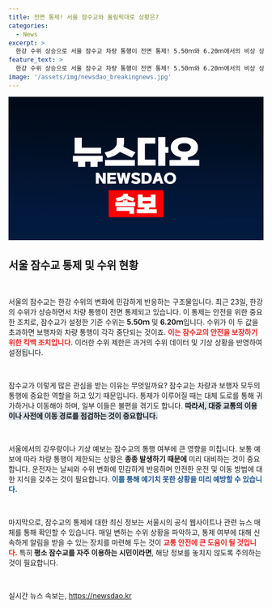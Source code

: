 ```yaml
---
title: 전면 통제! 서울 잠수교와 올림픽대로 상황은?
categories:
  - News
excerpt: >
  한강 수위 상승으로 서울 잠수교 차량 통행이 전면 통제! 5.50ｍ와 6.20ｍ에서의 비상 상황, 그 이유가 궁금하다면 클릭하세요!
feature_text: >
  한강 수위 상승으로 서울 잠수교 차량 통행이 전면 통제! 5.50ｍ와 6.20ｍ에서의 비상 상황, 그 이유가 궁금하다면 클릭하세요!
image: '/assets/img/newsdao_breakingnews.jpg'
---
```


<p><img src="/assets/img/newsdao_breakingnews.jpg" alt="ranknews 속보" /></p>

<h2 data-ke-size="size26">서울 잠수교 통제 및 수위 현황</h2>

<p data-ke-size="size16">&nbsp;</p>

<p>서울의 잠수교는 한강 수위의 변화에 민감하게 반응하는 구조물입니다. 최근 23일, 한강의 수위가 상승하면서 차량 통행이 전면 통제되고 있습니다. 이 통제는 안전을 위한 중요한 조치로, 잠수교가 설정한 기준 수위는 <b>5.50ｍ</b> 및 <b>6.20ｍ</b>입니다. 수위가 이 두 값을 초과하면 보행자와 차량 통행이 각각 중단되는 것이죠. <b><span style="color: #ee2323;">이는 잠수교의 안전을 보장하기 위한 킥백 조치입니다.</span></b> 이러한 수위 제한은 과거의 수위 데이터 및 기상 상황을 반영하여 설정됩니다.</p>

<p data-ke-size="size16">&nbsp;</p>

<p>잠수교가 이렇게 많은 관심을 받는 이유는 무엇일까요? 잠수교는 차량과 보행자 모두의 통행에 중요한 역할을 하고 있기 때문입니다. 통제가 이루어질 때는 대체 도로를 통해 귀가하거나 이동해야 하며, 일부 이들은 불편을 겪기도 합니다. <b><span style="background-color: #21538527;">따라서, 대중 교통의 이용이나 사전에 이동 경로를 점검하는 것이 중요합니다.</span></b></p>

<p data-ke-size="size16">&nbsp;</p>

<p>서울에서의 강우량이나 기상 예보는 잠수교의 통행 여부에 큰 영향을 미칩니다. 보통 예보에 따라 차량 통행이 제한되는 상황은 <b>종종 발생하기 때문에</b> 미리 대비하는 것이 중요합니다. 운전자는 날씨와 수위 변화에 민감하게 반응하며 안전한 운전 및 이동 방법에 대한 지식을 갖추는 것이 필요합니다. <b><span style="color: #1a5490;">이를 통해 예기치 못한 상황을 미리 예방할 수 있습니다.</span></b></p>

<p data-ke-size="size16">&nbsp;</p>

<p>마지막으로, 잠수교의 통제에 대한 최신 정보는 서울시의 공식 웹사이트나 관련 뉴스 매체를 통해 확인할 수 있습니다. 매일 변하는 수위 상황을 파악하고, 통제 여부에 대해 신속하게 알림을 받을 수 있는 장치를 마련해 두는 것이 <b><span style="color: #ee2323;">교통 안전에 큰 도움이 될 것입니다.</span></b> 특히<strong><b> 평소 잠수교를 자주 이용하는 시민이라면</b></strong>, 해당 정보를 놓치지 않도록 주의하는 것이 필요합니다. </p>

<p data-ke-size="size16">&nbsp;</p>
실시간 뉴스 속보는, <a href="https://newsdao.kr" rel="dofollow">https://newsdao.kr</a>


